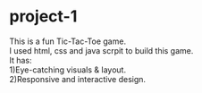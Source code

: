 # project-1
This is a fun Tic-Tac-Toe game.
<br>
I used html, css and java scrpit to build this game. 
<br>
It has: 
<br>
 1)Eye-catching visuals & layout.
<br>
 2)Responsive and interactive design.
